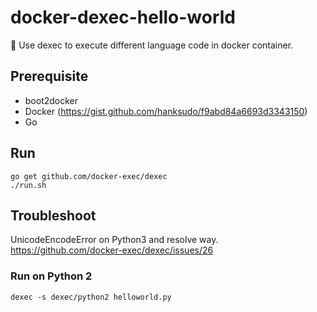 # docker-dexec-hello-world

:whale: Use dexec to execute different language code in docker container.

## Prerequisite

- boot2docker
- Docker (https://gist.github.com/hanksudo/f9abd84a6693d3343150)
- Go

## Run

```
go get github.com/docker-exec/dexec
./run.sh
```

## Troubleshoot

UnicodeEncodeError on Python3 and resolve way.
https://github.com/docker-exec/dexec/issues/26

### Run on Python 2

```
dexec -s dexec/python2 helloworld.py
```